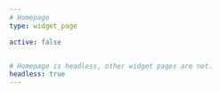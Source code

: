 ```yaml
---
# Homepage
type: widget_page

active: false


# Homepage is headless, other widget pages are not.
headless: true
---
```


